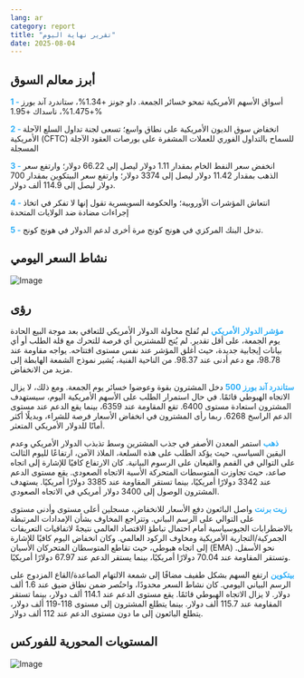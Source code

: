 ```yaml
---
lang: ar
category: report
title: "تقرير نهاية اليوم"
date: 2025-08-04
---
```



<h2>أبرز معالم السوق</h2>
<strong style="color: #2caef7;">1 - </strong> أسواق الأسهم الأمريكية تمحو خسائر الجمعة. داو جونز +1.34%، ستاندرد آند بورز +1.475%، ناسداك +1.95%

<strong style="color: #2caef7;">2 - </strong> انخفاض سوق الديون الأمريكية على نطاق واسع؛ تسعى لجنة تداول السلع الآجلة الأمريكية (CFTC) للسماح بالتداول الفوري للعملات المشفرة على بورصات العقود الآجلة المسجلة

<strong style="color: #2caef7;">3 - </strong> انخفض سعر النفط الخام بمقدار 1.11 دولار ليصل إلى 66.22 دولار؛ وارتفع سعر الذهب بمقدار 11.42 دولار ليصل إلى 3374 دولار؛ وارتفع سعر البيتكوين بمقدار 700 دولار ليصل إلى 114.9 ألف دولار.

<strong style="color: #2caef7;">4 - </strong> انتعاش المؤشرات الأوروبية؛ والحكومة السويسرية تقول إنها لا تفكر في اتخاذ إجراءات مضادة ضد الولايات المتحدة

<strong style="color: #2caef7;">5 - </strong> تدخل البنك المركزي في هونج كونج مرة أخرى لدعم الدولار في هونج كونج.



<h2>نشاط السعر اليومي</h2>
<img src="https://markleighedu.github.io/img/Aug-2025/04-Aug-2025/price.jpg" alt="Image"/>

<h2>رؤى</h2>
<strong style="color: #2caef7;">مؤشر الدولار الأمريكي</strong> لم تُفلح محاولة الدولار الأمريكي للتعافي بعد موجة البيع الحادة يوم الجمعة، على أقل تقدير. لم يُتح للمشترين أي فرصة للتحرك مع قلة الطلب أو أي بيانات إيجابية جديدة، حيث أغلق المؤشر عند نفس مستوى افتتاحه. يواجه مقاومة عند 98.78، مع دعم أدنى عند 98.37. من الناحية الفنية، يُشير نموذج الشمعة الهابطة إلى مزيد من الانخفاض.

<strong style="color: #2caef7;">ستاندرد آند بورز 500</strong> دخل المشترون بقوة وعوضوا خسائر يوم الجمعة. ومع ذلك، لا يزال الاتجاه الهبوطي قائمًا. في حال استمرار الطلب على الأسهم الأمريكية اليوم، سيستهدف المشترون استعادة مستوى 6400. تقع المقاومة عند 6359، بينما يقع الدعم عند مستوى الدعم الراسخ 6268. ربما رأى المشترون في انخفاض الأسعار فرصة للشراء، وبديلًا أكثر أمانًا للدولار الأمريكي المتعثر.

<strong style="color: #2caef7;">ذهب</strong> استمر المعدن الأصفر في جذب المشترين وسط تذبذب الدولار الأمريكي وعدم اليقين السياسي، حيث يؤكد الطلب على هذه السلعة، الملاذ الآمن، ارتفاعًا لليوم الثالث على التوالي في القمم والقيعان على الرسوم البيانية. كان الارتفاع كافيًا للإشارة إلى اتجاه صاعد، حيث تجاوزت المتوسطات المتحركة الأسية الاتجاه الصعودي. يقع مستوى الدعم عند 3342 دولارًا أمريكيًا، بينما تستقر المقاومة عند 3385 دولارًا أمريكيًا. يستهدف المشترون الوصول إلى 3400 دولار أمريكي في الاتجاه الصعودي.

<strong style="color: #2caef7;">زيت برنت</strong> واصل البائعون دفع الأسعار للانخفاض، مسجلين أعلى مستوى وأدنى مستوى على التوالي على الرسم البياني. وتتراجع المخاوف بشأن الإمدادات المرتبطة بالاضطرابات الجيوسياسية أمام احتمال تباطؤ الاقتصاد العالمي نتيجةً لاتفاقيات التعريفات الجمركية/التجارية الأمريكية ومخاوف الركود العالمي. وكان انخفاض اليوم كافيًا للإشارة إلى اتجاه هبوطي، حيث تقاطع المتوسطان المتحركان الأسيان (EMA) نحو الأسفل. وتستقر المقاومة عند 70.04 دولارًا أمريكيًا، بينما يستقر الدعم عند 67.97 دولارًا أمريكيًا.

<strong style="color: #2caef7;">بيتكوين</strong> ارتفع السهم بشكل طفيف مضافًا إلى شمعة الالتهام الصاعدة/القاع المزدوج على الرسم البياني اليومي. كان نشاط السعر محدودًا، واحتُصر ضمن نطاق ضيق عند 1.6 ألف دولار. لا يزال الاتجاه الهبوطي قائمًا. يقع مستوى الدعم عند 114.1 ألف دولار، بينما تستقر المقاومة عند 115.7 ألف دولار. بينما يتطلع المشترون إلى مستوى 118-119 ألف دولار، يتطلع البائعون إلى ما دون مستوى الدعم عند 112 ألف دولار.



<h2>المستويات المحورية للفوركس</h2>
<img src="https://markleighedu.github.io/img/Aug-2025/04-Aug-2025/pivot.jpg" alt="Image"/>